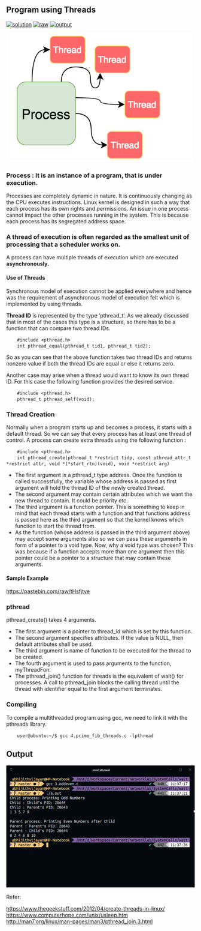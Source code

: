 ## Program using Threads

[![solution](https://img.shields.io/badge/View-Solution-blue.svg?logo=appveyor&longCache=true&style=for-the-badge)](https://github.com/KTU-CSE/Network-Programming-lab/blob/master/Threads/4.prime_fib_threads.c)
[![raw](https://img.shields.io/badge/-raw-green.svg?logo=appveyor&longCache=true&style=for-the-badge)](https://github.com/KTU-CSE/Network-Programming-lab/raw/master/Threads/4.prime_fib_threads.c)
[![output](https://img.shields.io/badge/-output-ff69b4.svg?logo=appveyor&longCache=true&style=for-the-badge)](https://github.com/KTU-CSE/Network-Programming-lab/blob/master/Threads/README.md#output)

![](/.github/out_img/threads.png)

### Process : It is an instance of a program, that is under execution.

Processes are completely dynamic in nature. It is continuously changing as the CPU executes instructions. Linux kernel is designed in such a way that each process has its own rights and permissions. An issue in one process cannot impact the other processes running in the system. This is because each process has its segregated address space.

### A thread of execution is often regarded as the smallest unit of processing that a scheduler works on.

A process can have multiple threads of execution which are executed **asynchronously.**

#### Use of Threads

Synchronous model of execution cannot be applied everywhere and hence was the requirement of asynchronous model of execution felt which is implemented by using threads.

**Thread ID** is represented by the type ‘pthread_t’. As we already discussed that in most of the cases this type is a structure, so there has to be a function that can compare two thread IDs.

```
    #include <pthread.h>
    int pthread_equal(pthread_t tid1, pthread_t tid2);
```

So as you can see that the above function takes two thread IDs and returns nonzero value if both the thread IDs are equal or else it returns zero.

Another case may arise when a thread would want to know its own thread ID. For this case the following function provides the desired service.

```
    #include <pthread.h>
    pthread_t pthread_self(void);
```

### Thread Creation

Normally when a program starts up and becomes a process, it starts with a default thread. So we can say that every process has at least one thread of control. A process can create extra threads using the following function :

```
    #include <pthread.h>
    int pthread_create(pthread_t *restrict tidp, const pthread_attr_t *restrict attr, void *(*start_rtn)(void), void *restrict arg)
```

- The first argument is a pthread_t type address. Once the function is called successfully, the variable whose address is passed as first argument will hold the thread ID of the newly created thread.
- The second argument may contain certain attributes which we want the new thread to contain. It could be priority etc.
- The third argument is a function pointer. This is something to keep in mind that each thread starts with a function and that functions address is passed here as the third argument so that the kernel knows which function to start the thread from.
- As the function (whose address is passed in the third argument above) may accept some arguments also so we can pass these arguments in form of a pointer to a void type. Now, why a void type was chosen? This was because if a function accepts more than one argument then this pointer could be a pointer to a structure that may contain these arguments.

#### Sample Example

https://pastebin.com/raw/tHsfjtye

### pthread

pthread_create() takes 4 arguments.

- The first argument is a pointer to thread_id which is set by this function.
- The second argument specifies attributes. If the value is NULL, then default attributes shall be used.
- The third argument is name of function to be executed for the thread to be created.
- The fourth argument is used to pass arguments to the function, myThreadFun.
- The pthread_join() function for threads is the equivalent of wait() for processes. A call to pthread_join blocks the calling thread until the thread with identifier equal to the first argument terminates.

### Compiling

To compile a multithreaded program using gcc, we need to link it with the pthreads library.

```
    user@ubuntu:~/$ gcc 4.prime_fib_threads.c -lpthread
```

## Output

![output_image](/.github/out_img/p_03_out.png)

Refer:

https://www.thegeekstuff.com/2012/04/create-threads-in-linux/
https://www.computerhope.com/unix/usleep.htm
http://man7.org/linux/man-pages/man3/pthread_join.3.html
